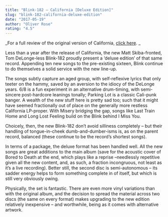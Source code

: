 ```yaml
---
title: "Blink-182 – California [Deluxe Edition]"
slug: "blink-182-california-deluxe-edition"
date: "2017-05-19"
author: "Oliver Rose"
rating: "4.5"
---
```


_For a full review of the original version of California, [click here](http://pearshapedexeter.com/blink-182-california/). _

Less than a year after the release of California, the new Matt Skiba-fronted, Tom DeLonge-less Blink-182 proudly present a ‘deluxe edition’ of that same record. Appending ten new songs to the pre-existing sixteen, Blink continue to do themselves a solid service with the new line-up.

The songs subtly capture an aged group, with self-reflexive lyrics that only teeter on the hammy, saved by an aversion to the idiocy of the DeLonge years. 6/8 is a fun experiment in an alternative drum-timing, with semi-sincere post-hardcore leanings tonally; Parking Lot is a classic Cali-punk banger. A wealth of the new stuff here is pretty sad too; such that it might have seemed fractionally out of place on the generally more restless California LP-proper. With Misery bridging the gap, songs like Last Train Home and Long Lost Feeling build on the Blink behind I Miss You.

Choicely, then, the new Blink-182 don’t avoid silliness completely – but their handling of tongue-in-cheek dumb-and-dumber-isms is, as on the parent record, balanced (these continue to be the record’s shortest songs).

In terms of a package, the deluxe format has been handled well. All the new songs are great additions to the main album (save for the acoustic cover of Bored to Death at the end, which plays like a reprise –needlessly repetitive given all the new content, and, as such, a fraction incongruous, not least as it’s a live recording). Better still, the second disc is semi-autonomous – its sadder energy helps to form something complete in of itself, but which is still very obviously owing.

Physically, the set is fantastic. There are even more vinyl variations than with the original album, and the decision to spread the material across two discs (the same on every format) makes upgrading to the new edition relatively inexpensive – and worthwhile, being as it comes with alternative artwork.
